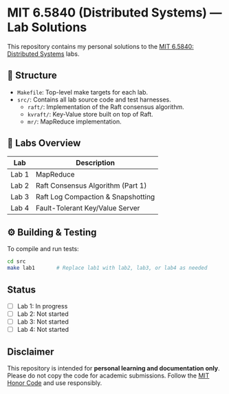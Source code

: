 # MIT 6.5840 (Distributed Systems) — Lab Solutions

This repository contains my personal solutions to the [MIT 6.5840: Distributed Systems](https://pdos.csail.mit.edu/6.5840/) labs.

## 📁 Structure

- `Makefile`: Top-level make targets for each lab.
- `src/`: Contains all lab source code and test harnesses.
  - `raft/`: Implementation of the Raft consensus algorithm.
  - `kvraft/`: Key-Value store built on top of Raft.
  - `mr/`: MapReduce implementation.

## 🧪 Labs Overview

| Lab   | Description                        |
| ----- | ---------------------------------- |
| Lab 1 | MapReduce                          |
| Lab 2 | Raft Consensus Algorithm (Part 1)  |
| Lab 3 | Raft Log Compaction & Snapshotting |
| Lab 4 | Fault-Tolerant Key/Value Server    |

## ⚙️ Building & Testing

To compile and run tests:

```bash
cd src
make lab1       # Replace lab1 with lab2, lab3, or lab4 as needed
```

## Status

- [ ] Lab 1: In progress
- [ ] Lab 2: Not started
- [ ] Lab 3: Not started
- [ ] Lab 4: Not started

## Disclaimer

This repository is intended for **personal learning and documentation only**. Please do not copy the code for academic submissions. Follow the [MIT Honor Code](https://integrity.mit.edu/) and use responsibly.
